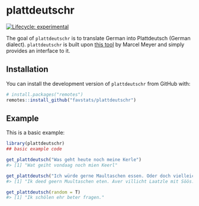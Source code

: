 
<!-- README.md is generated from README.Rmd. Please edit that file -->

# plattdeutschr

<!-- badges: start -->

[![Lifecycle:
experimental](https://img.shields.io/badge/lifecycle-experimental-orange.svg)](https://www.tidyverse.org/lifecycle/#experimental)
<!-- badges: end -->

The goal of `plattdeutschr` is to translate German into Plattdeutsch
(German dialect). `plattdeutschr` is built upon [this
tool](https://www.xn--versetter-z7a.de/) by Marcel Meyer and simply
provides an interface to it.

## Installation

You can install the development version of `plattdeutschr` from GitHub
with:

``` r
# install.packages("remotes")
remotes::install_github("favstats/plattdeutschr")
```

## Example

This is a basic example:

``` r
library(plattdeutschr)
## basic example code
```

``` r
get_plattdeutsch("Was geht heute noch meine Kerle")
#> [1] "Wat geiht vondaag noch mien Keerl"
```

``` r
get_plattdeutsch("Ich würde gerne Maultaschen essen. Oder doch vielleicht Spätzle mit Soße.")
#> [1] "Ik deed geern Muultaschen eten. Aver villicht Laatzle mit Söös."
```

``` r
get_plattdeutsch(random = T)
#> [1] "Ik schölen ehr beter fragen."
```

